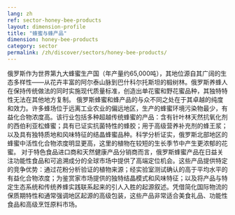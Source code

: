 ```yaml
---
lang: zh
ref: sector-honey-bee-products
layout: dimension-profile
title: "蜂蜜与蜂产品"
dimension: honey-bee-products
category: sector
permalink: /zh/discover/sectors/honey-bee-products/
---
```


俄罗斯作为世界第九大蜂蜜生产国（年产量约65,000吨），其地位源自其广阔的生态多样性——从花卉丰富的阿尔泰山脉到巴什科尔托斯坦的椴树林。俄罗斯养蜂人在保持传统做法的同时实施现代质量标准，创造出单花蜜和野花蜜品种，其独特特性无法在其他地方复制。
俄罗斯蜂蜜和蜂产品的与众不同之处在于其卓越的纯度和效力。许多蜂场位于远离工业农业的偏远地区，生产的蜂蜜环境污染物最少，有益化合物浓度高。该行业包括多种超越传统蜂蜜的产品：含有针叶林天然抗氧化剂的西伯利亚松蜂蜜；具有已证实抗菌特性的蜂胶；用于高级营养补充剂的蜂王浆；以及具有独特质地和风味特征的结晶蜂蜜品种。科学分析证实，俄罗斯北部地区的蜂蜜中活性化合物浓度明显更高，这里的植物在较短的生长季节中产生更浓郁的花蜜。
对于特色食品进口商和天然健康产品分销商而言，俄罗斯蜂蜜产品在日益关注功能性食品和可追溯成分的全球市场中提供了高端定位机会。这些产品提供特定的竞争优势：通过花粉分析验证的植物来源；经实验室测试确认的高于平均水平的有益化合物浓度；为鉴赏家市场提供的独特结晶模式和风味特征；以及将产品与特定生态系统和传统养蜂实践联系起来的引人入胜的起源叙述。凭借简化国际物流的保质期特性和通常强调地区起源的高级包装，这些产品非常适合美食礼品、功能性食品和高级烹饪原料市场。
